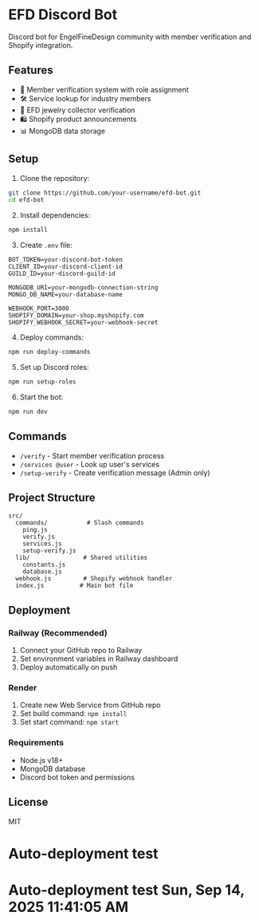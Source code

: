 # EFD Discord Bot

Discord bot for EngelFineDesign community with member verification and Shopify integration.

## Features

- 🔰 Member verification system with role assignment
- 🛠️ Service lookup for industry members
- 💎 EFD jewelry collector verification
- 🛍️ Shopify product announcements
- 📊 MongoDB data storage

## Setup

1. Clone the repository:
```bash
git clone https://github.com/your-username/efd-bot.git
cd efd-bot
```

2. Install dependencies:
```bash
npm install
```

3. Create `.env` file:
```env
BOT_TOKEN=your-discord-bot-token
CLIENT_ID=your-discord-client-id
GUILD_ID=your-discord-guild-id

MONGODB_URI=your-mongodb-connection-string
MONGO_DB_NAME=your-database-name

WEBHOOK_PORT=3000
SHOPIFY_DOMAIN=your-shop.myshopify.com
SHOPIFY_WEBHOOK_SECRET=your-webhook-secret
```

4. Deploy commands:
```bash
npm run deploy-commands
```

5. Set up Discord roles:
```bash
npm run setup-roles
```

6. Start the bot:
```bash
npm run dev
```

## Commands

- `/verify` - Start member verification process
- `/services @user` - Look up user's services
- `/setup-verify` - Create verification message (Admin only)

## Project Structure

```
src/
  commands/           # Slash commands
    ping.js
    verify.js
    services.js
    setup-verify.js
  lib/               # Shared utilities
    constants.js
    database.js
  webhook.js         # Shopify webhook handler
  index.js          # Main bot file
```

## Deployment

### Railway (Recommended)
1. Connect your GitHub repo to Railway
2. Set environment variables in Railway dashboard
3. Deploy automatically on push

### Render
1. Create new Web Service from GitHub repo
2. Set build command: `npm install`
3. Set start command: `npm start`

### Requirements
- Node.js v18+
- MongoDB database
- Discord bot token and permissions

## License

MIT
# Auto-deployment test
# Auto-deployment test Sun, Sep 14, 2025 11:41:05 AM

